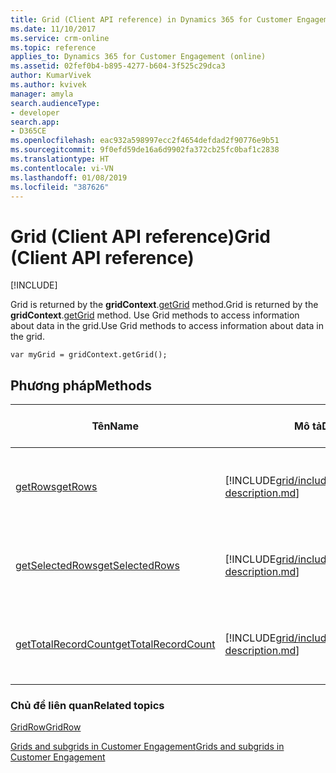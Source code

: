 ```yaml
---
title: Grid (Client API reference) in Dynamics 365 for Customer Engagement| MicrosoftDocs
ms.date: 11/10/2017
ms.service: crm-online
ms.topic: reference
applies_to: Dynamics 365 for Customer Engagement (online)
ms.assetid: 02fef0b4-b895-4277-b604-3f525c29dca3
author: KumarVivek
ms.author: kvivek
manager: amyla
search.audienceType:
- developer
search.app:
- D365CE
ms.openlocfilehash: eac932a598997ecc2f4654defdad2f90776e9b51
ms.sourcegitcommit: 9f0efd59de16a6d9902fa372cb25fc0baf1c2838
ms.translationtype: HT
ms.contentlocale: vi-VN
ms.lasthandoff: 01/08/2019
ms.locfileid: "387626"
---
```

# <a name="grid-client-api-reference"></a><span data-ttu-id="e424b-102">Grid (Client API reference)</span><span class="sxs-lookup"><span data-stu-id="e424b-102">Grid (Client API reference)</span></span>

[!INCLUDE[](../../../../includes/cc_applies_to_update_9_0_0.md)]

<span data-ttu-id="e424b-103">Grid is returned by the **gridContext**.[getGrid](gridcontrol/getGrid.md) method.</span><span class="sxs-lookup"><span data-stu-id="e424b-103">Grid is returned by the **gridContext**.[getGrid](gridcontrol/getGrid.md) method.</span></span> <span data-ttu-id="e424b-104">Use Grid methods to access information about data in the grid.</span><span class="sxs-lookup"><span data-stu-id="e424b-104">Use Grid methods to access information about data in the grid.</span></span>

`var myGrid = gridContext.getGrid();`

## <a name="methods"></a><span data-ttu-id="e424b-105">Phương pháp</span><span class="sxs-lookup"><span data-stu-id="e424b-105">Methods</span></span>

|                        <span data-ttu-id="e424b-106">Tên</span><span class="sxs-lookup"><span data-stu-id="e424b-106">Name</span></span>                        |                                                  <span data-ttu-id="e424b-107">Mô tả</span><span class="sxs-lookup"><span data-stu-id="e424b-107">Description</span></span>                                                   |        <span data-ttu-id="e424b-108">Có sẵn cho</span><span class="sxs-lookup"><span data-stu-id="e424b-108">Available for</span></span>         |
|----------------------------------------------------|----------------------------------------------------------------------------------------------------------------|------------------------------|
|             [<span data-ttu-id="e424b-109">getRows</span><span class="sxs-lookup"><span data-stu-id="e424b-109">getRows</span></span>](grid/getRows.md)             |             [!INCLUDE[grid/includes/getRows-description.md](grid/includes/getRows-description.md)]             | <span data-ttu-id="e424b-110">Read-only and editable grids</span><span class="sxs-lookup"><span data-stu-id="e424b-110">Read-only and editable grids</span></span> |
|     [<span data-ttu-id="e424b-111">getSelectedRows</span><span class="sxs-lookup"><span data-stu-id="e424b-111">getSelectedRows</span></span>](grid/getSelectedRows.md)     |     [!INCLUDE[grid/includes/getSelectedRows-description.md](grid/includes/getSelectedRows-description.md)]     | <span data-ttu-id="e424b-112">Read-only and editable grids</span><span class="sxs-lookup"><span data-stu-id="e424b-112">Read-only and editable grids</span></span> |
| [<span data-ttu-id="e424b-113">getTotalRecordCount</span><span class="sxs-lookup"><span data-stu-id="e424b-113">getTotalRecordCount</span></span>](grid/getTotalRecordCount.md) | [!INCLUDE[grid/includes/getTotalRecordCount-description.md](grid/includes/getTotalRecordCount-description.md)] | <span data-ttu-id="e424b-114">Read-only and editable grids</span><span class="sxs-lookup"><span data-stu-id="e424b-114">Read-only and editable grids</span></span> |

### <a name="related-topics"></a><span data-ttu-id="e424b-115">Chủ đề liên quan</span><span class="sxs-lookup"><span data-stu-id="e424b-115">Related topics</span></span>

[<span data-ttu-id="e424b-116">GridRow</span><span class="sxs-lookup"><span data-stu-id="e424b-116">GridRow</span></span>](gridrow.md)

[<span data-ttu-id="e424b-117">Grids and subgrids in Customer Engagement</span><span class="sxs-lookup"><span data-stu-id="e424b-117">Grids and subgrids in Customer Engagement</span></span>](../grids.md)
